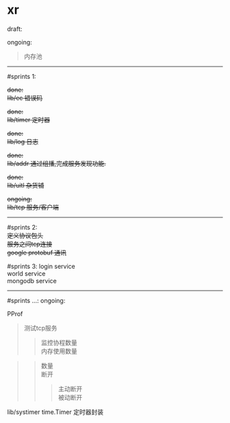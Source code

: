 # xr

draft:

ongoing:
>内存池  

---
#sprints 1:

~~done:  
lib/ec
错误码~~

~~done:  
lib/timer
定时器~~

~~done:  
lib/log
日志~~

~~done:  
lib/addr
通过组播,完成服务发现功能.~~
    
~~done:  
lib/uitl
杂货铺~~

~~ongoing:  
lib/tcp
服务/客户端~~

---
#sprints 2:  
~~定义协议包头~~  
~~服务之间tcp连接~~  
~~google protobuf 通讯~~  

#sprints 3:
login service  
world service  
mongodb service  

---
#sprints ...:
ongoing:

PProf

>测试tcp服务
>> 监控协程数量  
>> 内存使用数量

> >数量  
> >断开
> > >主动断开  
> > >被动断开


lib/systimer
time.Timer 定时器封装